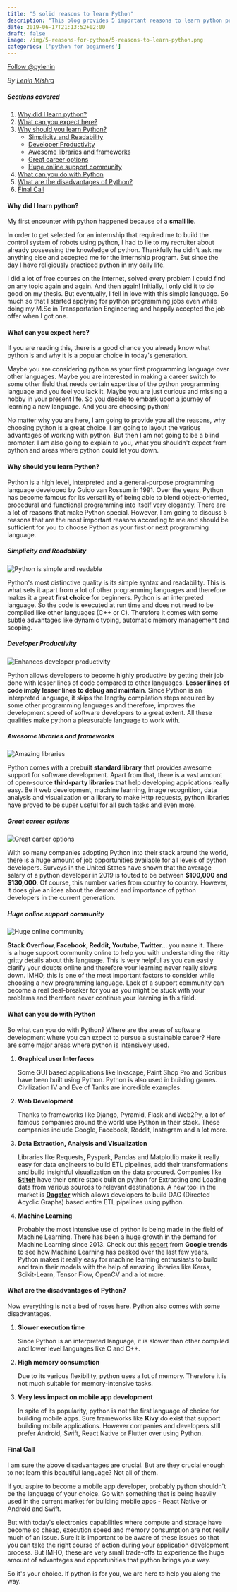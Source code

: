 ```yaml
---
title: "5 solid reasons to learn Python"
description: "This blog provides 5 important reasons to learn python programming. You will learn about the various advantages, disadvantages and career opportunities in python."
date: 2019-06-17T21:13:52+02:00
draft: false
image: /img/5-reasons-for-python/5-reasons-to-learn-python.png
categories: ['python for beginners']
---
```


<a href="https://twitter.com/pylenin?ref_src=twsrc%5Etfw" class="twitter-follow-button" data-size="large" data-show-screen-name="false" data-show-count="false">Follow @pylenin</a><script async src="https://platform.twitter.com/widgets.js" charset="utf-8"></script>

*By [Lenin Mishra](https://www.pylenin.com/authors/#lenin-mishra)*

##### Sections covered
1. [Why did I learn python?](#why-did-i-learn-python)
2. [What can you expect here?](#what-can-you-expect-here)
3. [Why should you learn Python?](#why-should-you-learn-python)
   * [Simplicity and Readability](#simplicity-and-readability)
   * [Developer Productivity](#developer-productivity)
   * [Awesome libraries and frameworks](#awesome-libraries-and-frameworks)
   * [Great career options](#great-career-options)
   * [Huge online support community](#huge-online-support-community)
4. [What can you do with Python](#what-can-you-do-with-python)
5. [What are the disadvantages of Python?](#what-are-the-disadvantages-of-python)
6. [Final Call](#final-call)

#### Why did I learn python?
My first encounter with python happened because of a **small lie**. 

In order to get selected for an internship that required me to build the control system of robots using python, I had to lie to my recruiter about already possessing the knowledge of python. Thankfully he didn't ask me anything else and accepted me for the internship program. But since the day I have religiously practiced python in my daily life. 

I did a lot of free courses on the internet, solved every problem I could find on any topic again and again. And then again! Initially, I only did it to do good on my thesis. But eventually, I fell in love with this simple language. So much so that I started applying for python programming jobs even while doing my M.Sc in Transportation Engineering and happily accepted the job offer when I got one. 

#### What can you expect here?
If you are reading this, there is a good chance you already know what python is and why it is a popular choice in today's generation. 

Maybe you are considering python as your first programming language over other languages. Maybe you are interested in making a career switch to some other field that needs certain expertise of the python programming language and you feel you lack it. Maybe you are just curious and missing a hobby in your present life. So you decide to embark upon a journey of learning a new language. And you are choosing python! 

No matter why you are here, I am going to provide you all the reasons, why choosing python is a great choice. I am going to layout the various advantages of working with python. But then I am not going to be a blind promoter. I am also going to explain to you, what you shouldn't expect from python and areas where python could let you down.

#### Why should you learn Python?
Python is a high level, interpreted and a general-purpose programming language developed by Guido van Rossum in 1991. Over the years, Python has become famous for its versatility of being able to blend object-oriented, procedural and functional programming into itself very elegantly. There are a lot of reasons that make Python special. However, I am going to discuss 5 reasons that are the most important reasons according to me and should be sufficient for you to choose Python as your first or next programming language.

##### Simplicity and Readability
![Python is simple and readable](/img/5-reasons-for-python/python-simplicity.png)

Python's most distinctive quality is its simple syntax and readability. This is what sets it apart from a lot of other programming languages and therefore makes it a great **first choice** for beginners. Python is an interpreted language. So the code is executed at run time and does not need to be compiled like other languages (C++ or C). Therefore it comes with some subtle advantages like dynamic typing, automatic memory management and scoping.   

##### Developer Productivity
![Enhances developer productivity](/img/5-reasons-for-python/python-productivity.png)

Python allows developers to become highly productive by getting their job done with lesser lines of code compared to other languages. **Lesser lines of code imply lesser lines to debug and maintain**. Since Python is an interpreted language, it skips the lengthy compilation steps required by some other programming languages and therefore, improves the development speed of software developers to a great extent. All these qualities make python a pleasurable language to work with. 

##### Awesome libraries and frameworks
![Amazing libraries](/img/5-reasons-for-python/awesome-libraries.png)

Python comes with a prebuilt **standard library** that provides awesome support for software development. Apart from that, there is a vast amount of open-source **third-party libraries** that help developing applications really easy. Be it web development, machine learning, image recognition, data analysis and visualization or a library to make Http requests, python libraries have proved to be super useful for all such tasks and even more. 

##### Great career options
![Great career options](/img/5-reasons-for-python/python-career.png)

With so many companies adopting Python into their stack around the world, there is a huge amount of job opportunities available for all levels of python developers. Surveys in the United States have shown that the average salary of a python developer in 2019 is touted to be between **$100,000 and $130,000**. Of course, this number varies from country to country. However, it does give an idea about the demand and importance of python developers in the current generation.

##### Huge online support community
![Huge online community](/img/5-reasons-for-python/python-online-community.png)

**Stack Overflow, Facebook, Reddit, Youtube, Twitter**... you name it. There is a huge support community online to help you with understanding the nitty gritty details about this language. This is very helpful as you can easily clarify your doubts online and therefore your learning never really slows down. IMHO, this is one of the most important factors to consider while choosing a new programming language. Lack of a support community can become a real deal-breaker for you as you might be stuck with your problems and therefore never continue your learning in this field. 

#### What can you do with Python

So what can you do with Python? Where are the areas of software development where you can expect to pursue a sustainable career? Here are some major areas where python is intensively used.

1. **Graphical user Interfaces**

    Some GUI based applications like Inkscape, Paint Shop Pro and Scribus have been built using Python. Python is also used in building games. Civilization IV and Eve of Tanks are incredible examples.
    
2. **Web Development**
 
    Thanks to frameworks like Django, Pyramid, Flask and Web2Py, a lot of famous companies around the world use Python in their stack. These companies include Google, Facebook, Reddit, Instagram and a lot more.
    
3. **Data Extraction, Analysis and Visualization**

    Libraries like Requests, Pyspark, Pandas and Matplotlib make it really easy for data engineers to build ETL pipelines, add their transformations and build insightful visualization on the data procured. Companies like **[Stitch](https://www.stitchdata.com/)** have their entire stack built on python for Extracting and Loading data from various sources to relevant destinations. A new tool in the market is **[Dagster](https://github.com/dagster-io/dagster)** which allows developers to build DAG (Directed Acyclic Graphs) based entire ETL pipelines using python.

4. **Machine Learning**

    Probably the most intensive use of python is being made in the field of Machine Learning. There has been a huge growth in the demand for Machine Learning since 2013. Check out this [report](https://trends.google.com/trends/explore?date=2009-05-17%202019-06-17&geo=US&q=%2Fm%2F01hyh_) from **Google trends** to see how Machine Learning has peaked over the last few years. Python makes it really easy for machine learning enthusiasts to build and train their models with the help of amazing libraries like Keras, Scikit-Learn, Tensor Flow, OpenCV and a lot more.

#### What are the disadvantages of Python?

Now everything is not a bed of roses here. Python also comes with some disadvantages. 

1. **Slower execution time**
    
    Since Python is an interpreted language, it is slower than other compiled and lower level languages like C and C++.

2. **High memory consumption**

    Due to its various flexibility, python uses a lot of memory. Therefore it is not much suitable for memory-intensive tasks.
    
3. **Very less impact on mobile app development**

    In spite of its popularity, python is not the first language of choice for building mobile apps. Sure frameworks like **Kivy** do exist that support building mobile applications. However companies and developers still prefer Android, Swift, React Native or Flutter over using Python.
    
#### Final Call

I am sure the above disadvantages are crucial. But are they crucial enough to not learn this beautiful language? Not all of them. 

If you aspire to become a mobile app developer, probably python shouldn't be the language of your choice. Go with something that is being heavily used in the current market for building mobile apps - React Native or Android and Swift. 

But with today's electronics capabilities where compute and storage have become so cheap, execution speed and memory consumption are not really much of an issue. Sure it is important to be aware of these issues so that you can take the right course of action during your application development process. But IMHO, these are very small trade-offs to experience the huge amount of advantages and opportunities that python brings your way. 

So it's your choice. If python is for you, we are here to help you along the way. 

